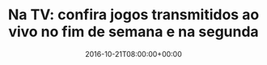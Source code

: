 ---
layout: post
title: "Na TV: confira jogos transmitidos ao vivo no fim de semana e na segunda"
date: 2016-10-21T08:00:00+00:00
external_link: "http://globoesporte.globo.com/futebol/noticia/2016/10/na-tv-confira-jogos-transmitidos-ao-vivo-no-fim-de-semana-e-na-segunda.html"
categories: news globo.com
---